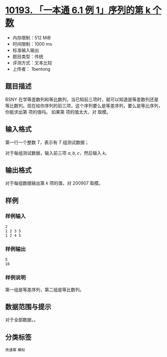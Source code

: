 # [10193. 「一本通 6.1 例 1」序列的第 k 个数](https://loj.ac/problem/10193)
- 内存限制：512 MiB
- 时间限制：1000 ms
- 标准输入输出
- 题目类型：传统
- 评测方式：文本比较
- 上传者： 1bentong

## 题目描述
BSNY 在学等差数列和等比数列，当已知前三项时，就可以知道是等差数列还是等比数列。现在给你序列的前三项，这个序列要么是等差序列，要么是等比序列，你能求出第  项的值吗。 如果第  项的值太大，对  取模。

## 输入格式
第一行一个整数 $T$，表示有 $T$ 组测试数据；

对于每组测试数据，输入前三项 $a, b, c$，然后输入 $k$。

## 输出格式
对于每组数据输出第 $k$ 项的值，对 $200907$ 取模。

## 样例
### 样例输入
```
2
1 2 3 5
1 2 4 5
```
### 样例输出
```
5
16
```
### 样例说明
第一组是等差序列，第二组是等比数列。

## 数据范围与提示
对于全部数据，。

## 分类标签
`快速幂` `模拟`